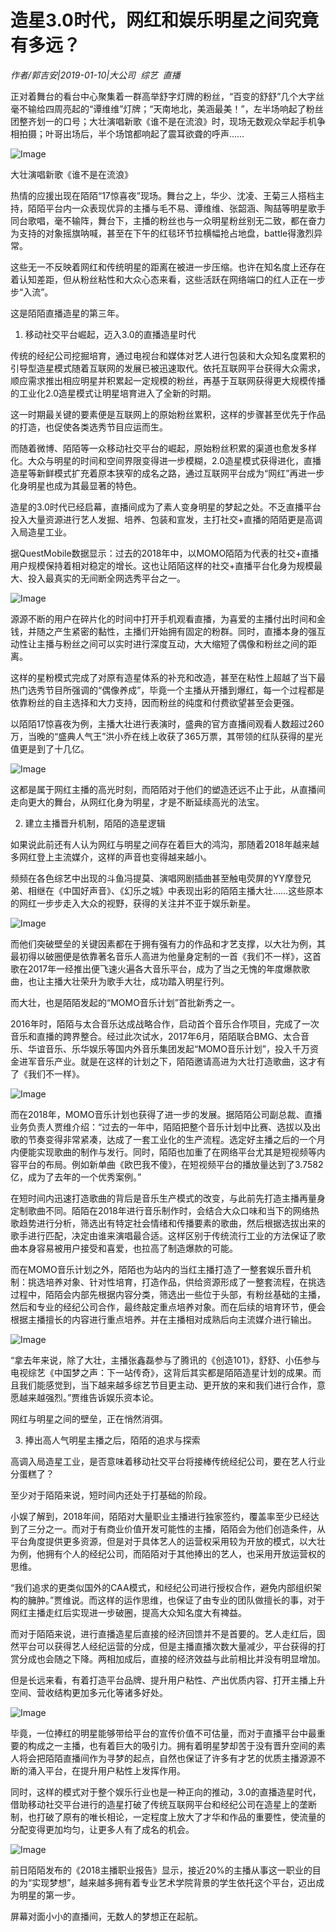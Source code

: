 # 造星3.0时代，网红和娱乐明星之间究竟有多远？

*作者/郭吉安|2019-01-10|大公司 
                                                综艺 
                                                直播*

正对着舞台的看台中心聚集着一群高举舒字灯牌的粉丝，“百变的舒舒”几个大字丝毫不输给四周亮起的“谭维维”灯牌；“天南地北，美涵最美！”，左半场响起了粉丝团整齐划一的口号；大壮演唱新歌《谁不是在流浪》时，现场无数观众举起手机争相拍摄；叶哥出场后，半个场馆都响起了震耳欲聋的呼声……

![Image](http://p1.pstatp.com/large/pgc-image/54682d0da256433d885f883987edb8ea)

大壮演唱新歌《谁不是在流浪》

热情的应援出现在陌陌“17惊喜夜”现场。舞台之上，华少、沈凌、王菊三人搭档主持，陌陌平台内一众表现优异的主播与毛不易、谭维维、张韶涵、陶喆等明星歌手同台歌唱，毫不输阵，舞台下，主播的粉丝也与一众明星粉丝别无二致，都在奋力为支持的对象摇旗呐喊，甚至在下午的红毯环节拉横幅抢占地盘，battle得激烈异常。

这些无一不反映着网红和传统明星的距离在被进一步压缩。也许在知名度上还存在着认知差距，但从粉丝粘性和大众心态来看，这些活跃在网络端口的红人正在一步步“入流”。

这是陌陌直播造星的第三年。

1. 移动社交平台崛起，迈入3.0的直播造星时代

传统的经纪公司挖掘培育，通过电视台和媒体对艺人进行包装和大众知名度累积的引导型造星模式随着互联网的发展已被迅速取代。依托互联网平台获得大众需求，顺应需求推出相应明星并积累起一定规模的粉丝，再基于互联网获得更大规模传播的工业化2.0造星模式让明星培育进入了全新的时期。

这一时期最关键的要素便是互联网上的原始粉丝累积，这样的步骤甚至优先于作品的打造，也促使各类选秀节目应运而生。

而随着微博、陌陌等一众移动社交平台的崛起，原始粉丝积累的渠道也愈发多样化。大众与明星的时间和空间界限变得进一步模糊，2.0造星模式获得进化，直播造星等新鲜模式扩充着原本狭窄的成名之路，通过互联网平台成为“网红”再进一步化身明星也成为其最显著的特色。

造星的3.0时代已经启幕，直播间成为了素人变身明星的梦起之处。不乏直播平台投入大量资源进行艺人发掘、培养、包装和宣发，主打社交+直播的陌陌更是高调入局造星工业。

据QuestMobile数据显示：过去的2018年中，以MOMO陌陌为代表的社交+直播用户规模保持着相对稳定的增长。这也让陌陌这样的社交+直播平台化身为规模最大、投入最真实的无间断全网选秀平台之一。

![Image](http://p3.pstatp.com/large/pgc-image/884ee5af8ffe4b7f9fe009ea250467e8)

源源不断的用户在碎片化的时间中打开手机观看直播，为喜爱的主播付出时间和金钱，并随之产生紧密的黏性，主播们开始拥有固定的粉群。同时，直播本身的强互动性让主播与粉丝之间可以实时进行深度互动，大大缩短了偶像和粉丝之间的距离。

这样的星粉模式完成了对原有造星体系的补充和改造，甚至在粘性上超越了当下最热门选秀节目所强调的“偶像养成”，毕竟一个主播从开播到爆红，每一个过程都是依靠粉丝的自主选择和大力支持，因而粉丝的纯度和付费欲望甚至会更强。

以陌陌17惊喜夜为例，主播大壮进行表演时，盛典的官方直播间观看人数超过260万，当晚的“盛典人气王”洪小乔在线上收获了365万票，其带领的红队获得的星光值更是到了十几亿。

![Image](http://p1.pstatp.com/large/pgc-image/7e29826f4f9f44e2bbeacf7c54defdf3)

这都是属于网红主播的高光时刻，而陌陌对于他们的塑造还远不止于此，从直播间走向更大的舞台，从网红化身为明星，才是不断延续高光的法宝。

2. 建立主播晋升机制，陌陌的造星逻辑

如果说此前还有人认为网红与明星之间存在着巨大的鸿沟，那随着2018年越来越多网红登上主流媒介，这样的声音也变得越来越小。

频频在各色综艺中出现的斗鱼冯提莫、演唱网剧插曲甚至触电荧屏的YY摩登兄弟、相继在《中国好声音》、《幻乐之城》中表现出彩的陌陌主播大壮……这些原本的网红一步步走入大众的视野，获得的关注并不亚于娱乐新星。

![Image](http://p1.pstatp.com/large/pgc-image/1c70c714b145473082bdcbcc2fcf861b)

而他们突破壁垒的关键因素都在于拥有强有力的作品和才艺支撑，以大壮为例，其最初得以破圈便是依靠著名音乐人高进为他量身定制的一首《我们不一样》，这首歌在2017年一经推出便飞速火遍各大音乐平台，成为了当之无愧的年度爆款歌曲，也让主播大壮荣升为歌手大壮，成功踏入明星行列。

而大壮，也是陌陌发起的“MOMO音乐计划”首批新秀之一。

2016年时，陌陌与太合音乐达成战略合作，启动首个音乐合作项目，完成了一次音乐和直播的跨界整合。经过此次试水，2017年6月，陌陌联合BMG、太合音乐、华谊音乐、乐华娱乐等国内外音乐集团发起“MOMO音乐计划”，投入千万资金进军音乐产业。就是在这样的计划之下，陌陌邀请高进为大壮打造歌曲，这才有了《我们不一样》。

![Image](http://p1.pstatp.com/large/pgc-image/c3b774ca29f64a21a467cb415e667d90)

而在2018年，MOMO音乐计划也获得了进一步的发展。据陌陌公司副总裁、直播业务负责人贾维介绍：“过去的一年中，陌陌把整个音乐计划中比赛、选拔以及出歌的节奏变得非常紧凑，达成了一套工业化的生产流程。选定好主播之后的一个月内便能实现歌曲的制作与发行。同时，陌陌也加重了在网络平台尤其是短视频等内容平台的布局。例如新单曲《欧巴我不傻》，在短视频平台的播放量达到了3.7582亿，成为了去年的一个优秀案例。”

在短时间内迅速打造歌曲的背后是音乐生产模式的改变，与此前先打造主播再量身定制歌曲不同。陌陌在2018年进行音乐制作时，会结合大众口味和当下的网络热歌趋势进行分析，筛选出有特定社会情绪和传播要素的歌曲，然后根据选拔出来的歌手进行匹配，决定由谁来演唱最合适。这样区别于传统流行工业的方法保证了歌曲本身容易被用户接受和喜爱，也拉高了制造爆款的可能。

而在MOMO音乐计划之外，陌陌也为站内的当红主播打造了一整套娱乐晋升机制：挑选培养对象、针对性培育，打造作品，供给资源形成了一整套流程，在挑选过程中，陌陌会内部先根据内容分类，筛选出一些位于头部，有粉丝基础的主播，然后和专业的经纪公司合作，最终敲定重点培养对象。而在后续的培育环节，便会根据主播擅长的内容进行重点培养。并在主播相对成熟后向主流媒介进行输出。

![Image](http://p1.pstatp.com/large/pgc-image/94751d5997ab4417a505b4bf50651f88)

“拿去年来说，除了大壮，主播张鑫磊参与了腾讯的《创造101》，舒舒、小伍参与电视综艺《中国梦之声：下一站传奇》，这背后其实都是陌陌造星计划的成果。而且我们能感觉到，当下越来越多综艺节目更主动、更开放的来和我们进行合作，意愿越来越强烈。”贾维告诉娱乐资本论。

网红与明星之间的壁垒，正在悄然消弭。

3. 捧出高人气明星主播之后，陌陌的追求与探索

高调入局造星工业，是否意味着移动社交平台将接棒传统经纪公司，要在艺人行业分蛋糕了？

至少对于陌陌来说，短时间内还处于打基础的阶段。

小娱了解到，2018年间，陌陌对大量职业主播进行独家签约，覆盖率至少已经达到了三分之一。而对于有商业价值开发可能性的主播，陌陌会为他们创造条件，从平台角度提供更多资源，但是对于具体艺人的运营权采用较为开放的模式，以大壮为例，他拥有个人的经纪公司，而陌陌对于其他捧出的艺人，也采用开放运营权的思维。

“我们追求的更类似国外的CAA模式，和经纪公司进行授权合作，避免内部组织架构的臃肿。”贾维说。而这样的运作思维，也保证了由专业的团队做擅长的事，对于网红主播走红后实现进一步破圈，提高大众知名度大有裨益。

而对于陌陌来说，进行直播造星后直接的经济回馈并不是首要的。艺人走红后，固然平台可以获得艺人经纪运营的分成，但是主播直播次数大量减少，平台获得的打赏分成也会随之下降。两相加成后，直接的经济效益与此前相比并没有明显增加。

但是长远来看，有着打造平台品牌、提升用户粘性、产出优质内容、打开主播上升空间、营收结构更加多元化等诸多好处。

![Image](http://p1.pstatp.com/large/pgc-image/7bbad50c03f248208f0b7073ab3092e1)

毕竟，一位捧红的明星能够带给平台的宣传价值不可估量，而对于直播平台中最重要的构成之一主播，也有着巨大的吸引力。拥有着明星梦却苦于没有晋升空间的素人将会把陌陌直播间作为寻梦的起点，自然也保证了许多有才艺的优质主播源源不断的涌入平台，在提升用户粘性上发挥作用。

同时，这样的模式对于整个娱乐行业也是一种正向的推动，3.0的直播造星时代，借助移动社交平台进行的造星打破了传统互联网平台和经纪公司在造星上的垄断制，也打破了原有的唯长相论，一定程度上放大了才华和作品的重要性，使流量的分配变得更加均匀，让更多人有了成名的机会。

![Image](http://p1.pstatp.com/large/pgc-image/1aa581484bba44f487f1e06f34789d98)

前日陌陌发布的《2018主播职业报告》显示，接近20%的主播从事这一职业的目的为“实现梦想”，越来越多拥有着专业艺术学院背景的学生依托这个平台，迈出成为明星的第一步。

屏幕对面小小的直播间，无数人的梦想正在起航。

